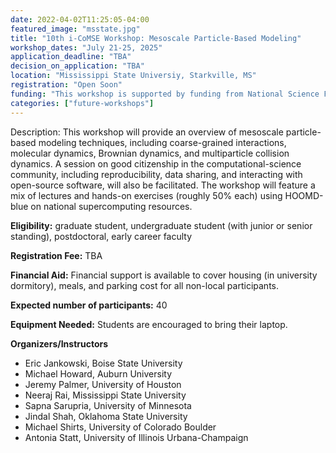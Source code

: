 ```yaml
---
date: 2022-04-02T11:25:05-04:00
featured_image: "msstate.jpg"
title: "10th i-CoMSE Workshop: Mesoscale Particle-Based Modeling"
workshop_dates: "July 21-25, 2025"
application_deadline: "TBA"
decision_on_application: "TBA"
location: "Mississippi State Universiy, Starkville, MS"
registration: "Open Soon"
funding: "This workshop is supported by funding from National Science Foundation"
categories: ["future-workshops"]
---
```

Description: This workshop will provide an overview of mesoscale particle-based modeling techniques, 
including coarse-grained interactions, molecular  dynamics, Brownian dynamics, and multiparticle collision dynamics. 
A session on good citizenship in the computational-science community, including reproducibility, data sharing, and 
interacting with open-source  software, will also be facilitated. The workshop will feature a mix of lectures and 
hands-on exercises (roughly 50% each) using HOOMD-blue on national  supercomputing resources.

**Eligibility:** graduate student, undergraduate student (with junior or senior standing), postdoctoral, early career faculty

**Registration Fee:** TBA

**Financial Aid:** Financial support is available to cover housing (in university dormitory), meals, and parking cost for all non-local participants.

**Expected number of participants:** 40

**Equipment Needed:** Students are encouraged to bring their laptop.

**Organizers/Instructors**
 - Eric Jankowski, Boise State University
 - Michael Howard, Auburn University
 - Jeremy Palmer, University of Houston
 - Neeraj Rai, Mississippi State University
 - Sapna Sarupria, University of Minnesota
 - Jindal Shah, Oklahoma State University
 - Michael Shirts, University of Colorado Boulder
 - Antonia Statt, University of Illinois Urbana-Champaign
